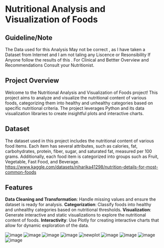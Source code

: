 # Nutritional Analysis and Visualization of Foods

## Guideline/Note

The Data used for this Analysis May not be correct , as I have taken a Dataset from Internet and I am not taling any Liscence or Resonsibility If Anyone follow 
the results of this . For Clinical and Bettter Overview and Recommendations Consult your Nutritionist.

## Project Overview

Welcome to the Nutritional Analysis and Visualization of Foods project! This project aims to analyze and visualize the nutritional content of various foods,
categorizing them into healthy and unhealthy categories based on specific nutritional criteria. The project leverages Python and its data visualization libraries 
to create insightful plots and interactive charts.

## Dataset

The dataset used in this project includes the nutritional content of various food items. Each item has several attributes, such as calories, fat, carbohydrates, protein,
fiber, sugar, and saturated fat, measured per 100 grams. Additionally, each food item is categorized into groups such as Fruit, Vegetable, Fast Food, and Beverage.
https://www.kaggle.com/datasets/niharika41298/nutrition-details-for-most-common-foods

## Features

__Data Cleaning and Transformation__: Handle missing values and ensure the dataset is ready for analysis.
__Categorization__: Classify foods into healthy and unhealthy categories based on nutritional thresholds.
__Visualization__: Generate interactive and static visualizations to explore the nutritional content of foods.
__Interactivity__: Use Plotly for creating interactive charts that allow for dynamic exploration of the data.

![image](https://github.com/ArpitChb2704/Nutritional-Analysis-and-Visualization-of-Foods/assets/156332722/33ce839c-2427-46b2-86ac-1568386b2718)
![image](https://github.com/ArpitChb2704/Nutritional-Analysis-and-Visualization-of-Foods/assets/156332722/8325f8c6-16ab-450b-8e0a-725c93171ee9)
![image](https://github.com/ArpitChb2704/Nutritional-Analysis-and-Visualization-of-Foods/assets/156332722/354a1516-3a9d-489d-961a-ec27e500cd09)
![image](https://github.com/ArpitChb2704/Nutritional-Analysis-and-Visualization-of-Foods/assets/156332722/3666ff19-b928-439e-a216-168ddfd70d1e)
![newplot](https://github.com/ArpitChb2704/Nutritional-Analysis-and-Visualization-of-Foods/assets/156332722/1dbe4b88-2496-4a45-a67e-bd1010bc234f)
![image](https://github.com/ArpitChb2704/Nutritional-Analysis-and-Visualization-of-Foods/assets/156332722/5132b584-c6d8-477a-83b9-d24573129c85)
![image](https://github.com/ArpitChb2704/Nutritional-Analysis-and-Visualization-of-Foods/assets/156332722/2cccbcde-57d4-42ff-88f1-8171db1da14f)
![image](https://github.com/ArpitChb2704/Nutritional-Analysis-and-Visualization-of-Foods/assets/156332722/8b9171e6-6fd7-4640-b3b4-575a411c011c)
![image](https://github.com/ArpitChb2704/Nutritional-Analysis-and-Visualization-of-Foods/assets/156332722/89c7b1ea-768a-4289-89d9-7b8e83ca7505)

